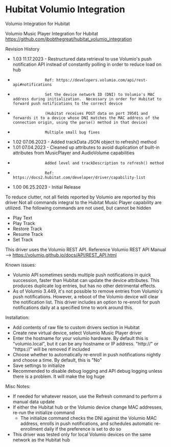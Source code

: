 # Hubitat Volumio Integration
Volumio Integration for Hubitat

Volumio Music Player Integration for Hubitat
https://github.com/jbobthegreat/hubitat_volumio_integration

Revision History
- 1.03 11.17.2023 - Restructured data retrieval to use Volumio's push notification API instead of constantly polling in order to reduce load on hub
-                   Ref: https://developers.volumio.com/api/rest-api#notifications
-                   Set the device network ID (DNI) to Volumio's MAC address during initialization.  Necessary in order for Hubitat to forward push notifications to the correct device
-                   (Hubitat receives POST data on port 39501 and forwards it to a device whose DNI matches the MAC address of the connection origin, using the parse() method in that device)
-                   Multiple small bug fixes
- 1.02 07.06.2023 - Added trackData JSON object to refresh() method
- 1.01 07.04.2023 - Cleaned up attributes to avoid duplication of built-in attributes from MusicPlayer and AudioVolume capabilities
-                   Added level and trackDescription to refresh() method
-                   Ref: https://docs2.hubitat.com/developer/driver/capability-list
- 1.00 06.25.2023 - Initial Release

To reduce clutter, not all fields reported by Volumio are reported by this driver
Not all commands integral to the Hubitat Music Player capability are utilized.  The following commands are not used, but cannot be hidden
- Play Text
- Play Track
- Restore Track
- Resume Track
- Set Track

This driver uses the Volumio REST API. Reference Volumio REST API Manual --> https://volumio.github.io/docs/API/REST_API.html

Known issues:
- Volumio API sometimes sends multiple push notifications in quick succession, faster than Hubitat can update the device attributes.  This produces duplicate log entries, but has no other detrimental effects.
- As of Volumio 3.449, it's not possible to remove entries from Volumio's push notifications.  However, a reboot of the Volumio device will clear the notification list.  This driver includes an option to re-enroll for push notifications daily at a specified time to work around this. 

Installation: 
- Add contents of raw file to custom drivers section in Hubitat
- Create new virtual device, select Volumio Music Player driver
- Enter the hostname for your volumio hardware.  By default this is "volumio.local", but it can be any hostname or IP address.  "http://" or "https://" will be removed if included
- Choose whether to automatically re-enroll in push notifications nightly and choose a time.  By default, this is "No"
- Save settings to initialize
- Recommended to disable debug logging and API debug logging unless there is a problem.  It will make the log huge

Misc Notes: 
- If needed for whatever reason, use the Refresh command to perform a manual data update
- If either the Hubitat hub or the Volumio device change MAC addresses, re-run the initialize command
  - The initialize command checks the DNI against the Volumio MAC address, enrolls in push notifications, and schedules automatic re-enrollment daily if the preference is set to do so
- This driver was tested only for local Volumio devices on the same network as the Hubitat hub
